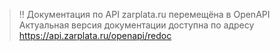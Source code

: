 > ‼️ Документация по API zarplata.ru перемещёна в OpenAPI  
> Актуальная версия документации доступна по адресу https://api.zarplata.ru/openapi/redoc